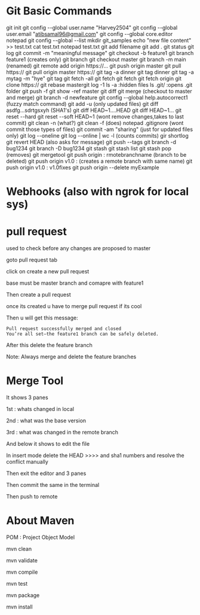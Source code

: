 # Git Basic Commands
git init
git config --global user.name "Harvey2504"
git config --global user.email "atibsamal96@gmail.com"
git config --global core.editor notepad
git config --global --list
mkdir git_samples
echo "new file content" >> test.txt
cat test.txt
notepad test.txt
git add filename
git add .
git status
git log
git commit -m "meaningful message"
git checkout -b feature1
git branch feature1 (creates only)
git branch
git checkout master
git branch -m main (renamed)
git remote add origin https://...
git push origin master
git pull https://
git pull origin master https://
git tag -a dinner
git tag dinner
git tag -a mytag -m "hye"
git tag
git fetch -all
git fetch <branch URL> <branch name>
git fetch <repo URL>
git fetch origin
git clone https://
git rebase mastergit log -1
ls -a :hidden files
ls .git/ :opens .git folder
git push -f
git show -ref master
git diff
git merge (checkout to master and merge)
git branch -d newfeature
git config --global help.autocorrect1 (fuzzy match command)
git add -u (only updated files)
git diff asdfg...sdrtgsxyh (SHA1's)
git diff HEAD~1....HEAD
git diff HEAD~1...
git reset --hard
git reset --soft HEAD~1 (wont remove changes,takes to last commit)
git clean -n (what?)
git clean -f (does)
notepad .gitignore (wont commit those types of files)
git commit -am "sharing" (just for updated files only)
git log --oneline
git log --online | wc -l (counts commits)
gir shortlog
git revert HEAD (also asks for message)
git push --tags
git branch -d bug1234
git branch -D bug1234
git stash
git stash list
git stash pop (removes)
git mergetool
git push origin : rmotebranchname (branch to be deleted)
git push origin v1.0 :  (creates a remote branch with same name)
git push origin v1.0 : v1.0fixes
git push origin --delete myExample



# Webhooks (also with ngrok for local sys)

# pull request
used to check before any changes are proposed to master

goto pull request tab

click on create a new pull request

base must be master branch and comapre with feature1

Then create a pull request

once its created u have to merge pull request if its cool

Then u will get this message:
```
Pull request successfully merged and closed
You’re all set—the feature1 branch can be safely deleted.
```
After this delete the feature branch

Note:
Always merge and delete the feature branches

# Merge Tool
It shows 3 panes

1st : whats changed in local

2nd : what was the base version

3rd : what was changed in the remote branch

And below it shows to edit the file 

In insert mode delete the HEAD >>>> and sha1 numbers and resolve the conflict manually

Then exit the editor and 3 panes 

Then commit the same in the terminal

Then push to remote

# About Maven
POM : Project Object Model

mvn clean

mvn validate

mvn compile

mvn test

mvn package

mvn install


